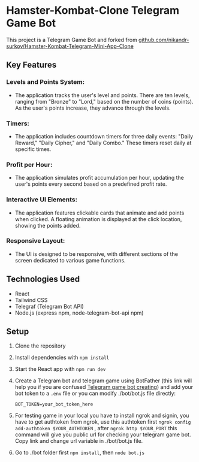 # Hamster-Kombat-Clone Telegram Game Bot
This project is a Telegram Game Bot and forked from <a href="https://github.com/nikandr-surkov/Hamster-Kombat-Telegram-Mini-App-Clone">github.com/nikandr-surkov/Hamster-Kombat-Telegram-Mini-App-Clone</a>


## Key Features

### Levels and Points System:

- The application tracks the user's level and points.
There are ten levels, ranging from "Bronze" to "Lord," based on the number of coins (points).
As the user's points increase, they advance through the levels.

###  Timers:

- The application includes countdown timers for three daily events: "Daily Reward," "Daily Cipher," and "Daily Combo." These timers reset daily at specific times.

### Profit per Hour:

- The application simulates profit accumulation per hour, updating the user's points every second based on a predefined profit rate.

### Interactive UI Elements:

- The application features clickable cards that animate and add points when clicked.
A floating animation is displayed at the click location, showing the points added.

### Responsive Layout:

- The UI is designed to be responsive, with different sections of the screen dedicated to various game functions.


## Technologies Used

- React
- Tailwind CSS
- Telegraf (Telegram Bot API)
- Node.js (express npm, node-telegram-bot-api npm)



## Setup

1. Clone the repository
2. Install dependencies with `npm install`
3. Start the React app with `npm run dev`
4. Create a Telegram bot and telegram game using BotFather (this link will help you if you are confused <a href="https://dev.to/xlzior/telegram-games-an-intermediate-guide-45io#:~:text=Creating%20a%20Game%201%20Create%20a%20Telegram%20Bot,%2Fsetinline%203%20Create%20a%20new%20game%20using%20%2Fnewgame">Telegram game bot creating</a>) and add your bot token to a `.env` file or you can modify ./bot/bot.js file directly:

   ```
   BOT_TOKEN=your_bot_token_here

   ```
5. For testing game in your local you have to install ngrok and signin, you have to get authtoken from ngrok, use this authtoken first `ngrok config add-authtoken $YOUR_AUTHTOKEN` ,  after `ngrok http $YOUR_PORT` this command will give you public url for checking your telegram game bot. Copy link and change url variable in ./bot/bot.js file.
6. Go to ./bot folder first `npm install`, then `node bot.js` 






